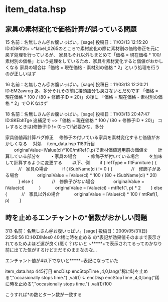 # item_data.hsp


## 家具の素材変化で価格計算が誤っている問題
15 名前：名無しさん＠お腹いっぱい。[sage] 投稿日：11/03/13 12:15:20 ID:tD9Rf2t+
~*label_0265のところで素材変化の際に素材別の価格修正を元に戻す処理を行っているが、
家具もそれ以外もまとめて「価格 = 現在価格 * 100/ 素材別の価格」という処理をしているため、家具を素材変化すると価値がおかしくなる
家具の場合は「価格 = 現在価格 - 素材別の価格 * 2」という処理を行うのが正しいはず

16 名前：名無しさん＠お腹いっぱい。[sage] 投稿日：11/03/13 12:20:21 ID:EM2awrog
あ、多分それその前に接頭語分も戻さないとだめです
「価格 = 現在価格 * 100 / (80 + 修飾子ID * 20)」の後に
「価格 = 現在価格 - 素材別の価格 * 2」でＯＫなはず

18 名前：名無しさん＠お腹いっぱい。[sage] 投稿日：11/03/13 20:47:47 ID:8KEbhTge
追補足で
~>「価格 = 現在価格 * 100 / (80 + 修飾子ID * 20)」
コレするときは(修飾子ID != 0)ってif必要かな、多分


家具価値再計算バグ修正
　修飾子の付いている家具を素材変化すると価値がおかしくなる
　対処
　item_data.hsp 1183行目
　　originalValue=iValue(ci)*100/mtRef(1,p)で素材価値適用前の価値を
　　計算している部分を
　　・家具の場合
　　・修飾子が付いている場合
　　を加味して計算するように変更する
　　以下、例
　　if ( refType = fltFurniture ) {
　　　//　家具の場合
　　　if ( iSubName(ci) != 0 ) {
　　　　//　修飾子がある場合
　　　　originalValue = iValue(ci) * 100 / (80 + iSubName(ci) * 20)
　　　} else {
　　　　//　修飾子がない場合
　　　　originalValue = iValue(ci)
　　　}
　　　originalValue = iValue(ci) - mtRef(1, p) * 2
　　} else {
　　　//　家具以外の場合
　　　originalValue = iValue(ci) * 100 / mtRef(1, p)
　　}

## 時を止めるエンチャントの*個数がおかしい問題
313 名前：名無しさん＠お腹いっぱい。[sage] 投稿日：2009/05/31(日) 22:56:56 ID:HXDlMes0
40:稀に時を止める
の*表記が効果値そのままで表示されてるためよほど運が良く(悪く？)ないと
~*****+で表示されてるってのかなり前に出てた気がするけどまだそのままなのな…


エンチャント値が4以下でないと*****+表記になっていた

item_data.hsp 445行目
  encDisp encStopTime   ,4,0,lang("稀に時を止める","occasionally stops time.")              ,val(1)
↓
  encDisp encStopTime   ,4,0,lang("稀に時を止める","occasionally stops time.")              ,val(1)/100

こうすれば*の数とターン数が一致する


